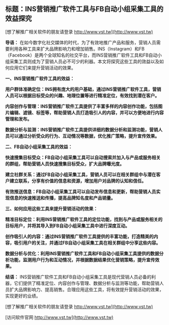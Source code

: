 ## **标题：INS营销推广软件工具与FB自动小组采集工具的效益探究**

[想了解推广相关软件的朋友请登录 http://www.vst.tw](http://www.vst.tw)

**导语：**
在如今数字化社交媒体的时代，为了有效地推广产品和服务，营销人员需要利用各种工具来扩大品牌影响力和增加销售。INS（Instagram）和FB（Facebook）是两个全球知名的社交平台，而INS营销推广软件工具和FB自动小组采集工具则成为了营销人员必不可少的利器。本文将探究这些工具的效益以及如何应用它们来提升营销活动的效果。

**一、INS营销推广软件工具的效益：**

**用户群体准确定位：INS拥有庞大的用户基础，通过INS营销推广软件工具，营销人员可以根据目标受众的兴趣、地理位置等进行精准定位，有效找到潜在客户。**

**内容创作与管理：INS营销推广软件工具提供了丰富多样的内容创作功能，包括图片编辑、滤镜、标签等，帮助营销人员打造吸引人的内容，并可以方便地进行内容管理和发布。**

**数据分析与监测：INS营销推广软件工具提供详细的数据分析和监测功能，营销人员可以通过分析受众的行为、互动情况等数据，优化推广策略，提升宣传效果。**

**二、FB自动小组采集工具的效益：**

**快速搜集目标受众：FB自动小组采集工具可以自动搜索并加入与产品或服务相关的群组，帮助营销人员快速搜集目标受众，扩大品牌曝光度。**

**建立社群关系：通过FB自动小组采集工具，营销人员可以在相关群组中与潜在客户建立联系，分享有价值的信息和资源，增加用户对品牌的认知和信任。**

**有效推送信息：FB自动小组采集工具可以自动发布信息和更新，帮助营销人员实现信息的快速推送和传播，提高品牌知名度和产品销量。**

**三、如何应用这些工具来提升营销活动的效果：**

**精准目标定位：利用INS营销推广软件工具的定位功能，找到与产品或服务相关的目标用户，并将其导入到FB自动小组采集工具中进行深度互动。**

**创作吸引人的内容：通过INS营销推广软件工具提供的丰富功能，打造精美的内容，吸引用户的关注，并通过FB自动小组采集工具在相关群组中分享这些内容。**

**数据分析与优化：利用INS营销推广软件工具和FB自动小组采集工具提供的数据分析功能，监测用户行为和互动情况，并根据数据结果优化营销策略，提升宣传效果。**

**结语：**
INS营销推广软件工具和FB自动小组采集工具是现代营销人员必备的利器，它们提供了精准定位、内容创作与管理、数据分析与监测等功能，帮助营销人员扩大品牌影响力、提高销售。合理应用这些工具，将有效提升营销活动的效果，实现更好的业绩。

[想了解推广相关软件的朋友请登录 http://www.vst.tw](http://www.vst.tw)


[访问软件官网 http://www.vst.tw](http://www.vst.tw)
